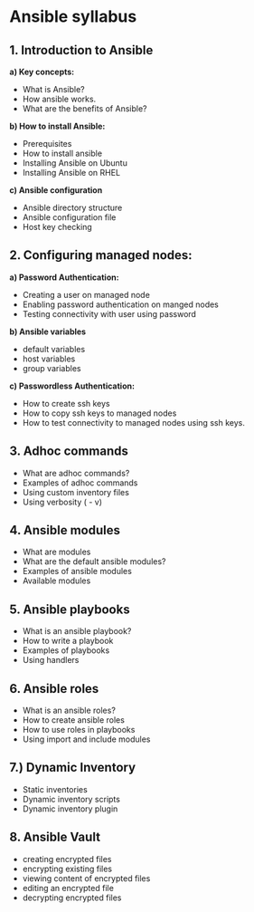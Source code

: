# **Ansible syllabus**

## 1. Introduction to Ansible
**a) Key concepts:**
- What is Ansible?
- How ansible works.
- What are the benefits of Ansible?

**b) How to install Ansible:**
- Prerequisites
- How to install ansible
- Installing Ansible on Ubuntu
- Installing Ansible on RHEL

**c) Ansible configuration**
- Ansible directory structure
- Ansible configuration file
- Host key checking

## 2. Configuring managed nodes:
 **a) Password Authentication:**
- Creating a user on managed node
- Enabling password authentication on manged nodes
- Testing connectivity with user using password

**b) Ansible variables**
- default variables
- host variables
- group variables

**c) Passwordless Authentication:**
- How to create ssh keys
- How to copy ssh keys to managed nodes
- How to test connectivity to managed nodes using ssh keys.

## 3. Adhoc commands 
- What are adhoc commands?
- Examples of adhoc commands
- Using custom inventory files
- Using verbosity ( - v)

## 4. Ansible modules
- What are modules
- What are the default ansible modules?
- Examples of ansible modules
- Available modules

## 5. Ansible playbooks
- What is an ansible playbook?
- How to write a playbook
- Examples of playbooks
- Using handlers

## 6. Ansible roles
- What is an ansible roles?
- How to create ansible roles
- How to use roles in playbooks
- Using import and include modules

## 7.) Dynamic Inventory
- Static inventories
- Dynamic inventory scripts
- Dynamic inventory plugin

## 8. Ansible Vault
- creating encrypted files
- encrypting existing files
- viewing content of encrypted files
- editing an encrypted file
- decrypting encrypted files

